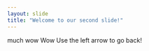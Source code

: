 ```yaml
---
layout: slide
title: "Welcome to our second slide!"
---
```

much wow
Wow
Use the left arrow to go back!
